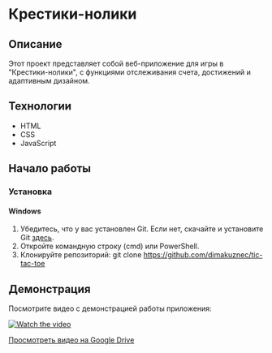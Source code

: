 # Крестики-нолики

## Описание

Этот проект представляет собой веб-приложение для игры в "Крестики-нолики", с функциями отслеживания счета, достижений и адаптивным дизайном.

## Технологии

- HTML
- CSS
- JavaScript

## Начало работы

### Установка

#### Windows

1. Убедитесь, что у вас установлен Git. Если нет, скачайте и установите Git [здесь](https://git-scm.com/download/win).
2. Откройте командную строку (cmd) или PowerShell.
3. Клонируйте репозиторий:
      git clone https://github.com/dimakuznec/tic-tac-toe
   

## Демонстрация

Посмотрите видео с демонстрацией работы приложения:

[![Watch the video](https://img.youtube.com/vi/05nBV6l3Ecs/0.jpg)](https://youtu.be/05nBV6l3Ecs)

[Просмотреть видео на Google Drive](https://drive.google.com/file/d/1rdjxoocmEhqVau82e6DvnA15azoxxlKC/view?t=34)
